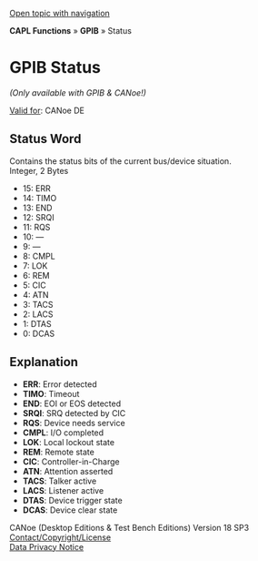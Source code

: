 [Open topic with navigation](../../../../CANoeDEFamily.htm#Topics/CAPLFunctions/GPIB/CAPLfunctionsGPIBStatus.md)

**CAPL Functions** » **GPIB** » Status

# GPIB Status
*(Only available with GPIB & CANoe!)*

[Valid for](../../Shared/FeatureAvailability.md):  CANoe DE

## Status Word
Contains the status bits of the current bus/device situation.  
Integer, 2 Bytes

- 15: ERR
- 14: TIMO
- 13: END
- 12: SRQI
- 11: RQS
- 10: —
- 9: —
- 8: CMPL
- 7: LOK
- 6: REM
- 5: CIC
- 4: ATN
- 3: TACS
- 2: LACS
- 1: DTAS
- 0: DCAS

## Explanation

- **ERR**: Error detected
- **TIMO**: Timeout
- **END**: EOI or EOS detected
- **SRQI**: SRQ detected by CIC
- **RQS**: Device needs service
- **CMPL**: I/O completed
- **LOK**: Local lockout state
- **REM**: Remote state
- **CIC**: Controller-in-Charge
- **ATN**: Attention asserted
- **TACS**: Talker active
- **LACS**: Listener active
- **DTAS**: Device trigger state
- **DCAS**: Device clear state

CANoe (Desktop Editions & Test Bench Editions) Version 18 SP3  
[Contact/Copyright/License](../../Shared/ContactCopyrightLicense.md)  
[Data Privacy Notice](https://www.vector.com/int/en/company/get-info/privacy-policy/)
